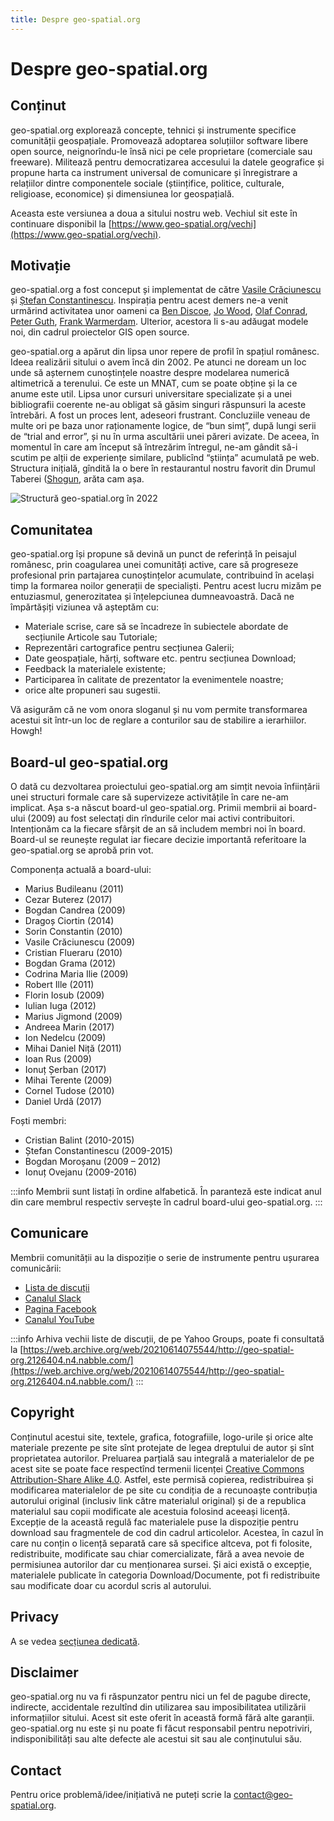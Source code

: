 ```yaml
---
title: Despre geo-spatial.org
---
```

# Despre geo-spatial.org

## Conținut

geo-spatial.org explorează concepte, tehnici și instrumente specifice comunității geospațiale. Promovează adoptarea soluțiilor software libere open source, neignorîndu-le însă nici pe cele proprietare (comerciale sau freeware). Militează pentru democratizarea accesului la datele geografice și propune harta ca instrument universal de comunicare și înregistrare a relațiilor dintre componentele sociale (științifice, politice, culturale, religioase, economice) și dimensiunea lor geospațială.

Aceasta este versiunea a doua a sitului nostru web. Vechiul sit este în continuare disponibil la [https://www.geo-spatial.org/vechi](https://www.geo-spatial.org/vechi).

## Motivație

geo-spatial.org a fost conceput și implementat de către [Vasile Crăciunescu](https://www.linkedin.com/in/vasilecraciunescu/) și [Ștefan Constantinescu](https://www.researchgate.net/profile/Stefan-Constantinescu). Inspirația pentru acest demers ne-a venit urmărind activitatea unor oameni ca [Ben Discoe](https://www.linkedin.com/in/ben-discoe-4a1257/), [Jo Wood](https://www.gicentre.net/jwo/index), [Olaf Conrad](https://www.researchgate.net/profile/Olaf-Conrad-2), [Peter Guth](https://www.researchgate.net/profile/Peter-Guth), [Frank Warmerdam](https://www.linkedin.com/in/frank-warmerdam-548b66132). Ulterior, acestora li s-au adăugat modele noi, din cadrul proiectelor GIS open source.

geo-spatial.org a apărut din lipsa unor repere de profil în spațiul românesc. Ideea realizării sitului o avem încă din 2002. Pe atunci ne doream un loc unde să așternem cunoștințele noastre despre modelarea numerică altimetrică a terenului. Ce este un MNAT, cum se poate obține și la ce anume este util. Lipsa unor cursuri universitare specializate și a unei bibliografii coerente ne-au obligat să găsim singuri răspunsuri la aceste întrebări. A fost un proces lent, adeseori frustrant. Concluziile veneau de multe ori pe baza unor raționamente logice, de “bun simț”, după lungi serii de “trial and error”, și nu în urma ascultării unei păreri avizate. De aceea, în momentul în care am început să întrezărim întregul, ne-am gândit să-i scutim pe alții de experiențe similare, publicînd “știința” acumulată pe web. Structura inițială, gîndită la o bere în restaurantul nostru favorit din Drumul Taberei ([Shogun](https://restaurantshogun.ro/), arăta cam așa.

![Structură geo-spatial.org în 2022](/img/structura-dem-unibuc-ro.jpg)

## Comunitatea

geo-spatial.org își propune să devină un punct de referință în peisajul românesc, prin coagularea unei comunități active, care să progreseze profesional prin partajarea cunoștințelor acumulate, contribuind în același timp la formarea noilor generații de specialiști. Pentru acest lucru mizăm pe entuziasmul, generozitatea și înțelepciunea dumneavoastră. Dacă ne împărtășiți viziunea vă așteptăm cu:

* Materiale scrise, care să se încadreze în subiectele abordate de secțiunile Articole sau Tutoriale;
* Reprezentări cartografice pentru secțiunea Galerii;
* Date geospațiale, hărți, software etc. pentru secțiunea Download;
* Feedback la materialele existente;
* Participarea în calitate de prezentator la evenimentele noastre;
* orice alte propuneri sau sugestii.

Vă asigurăm că ne vom onora sloganul și nu vom permite transformarea acestui sit într-un loc de reglare a conturilor sau de stabilire a ierarhiilor. Howgh!

## Board-ul geo-spatial.org

O dată cu dezvoltarea proiectului geo-spatial.org am simțit nevoia înființării unei structuri formale care să supervizeze activitățile în care ne-am implicat. Așa s-a născut board-ul geo-spatial.org. Primii membrii ai board-ului (2009) au fost selectați din rîndurile celor mai activi contribuitori. Intenționăm ca la fiecare sfârșit de an să includem membri noi în board. Board-ul se reunește regulat iar fiecare decizie importantă referitoare la geo-spatial.org se aprobă prin vot.

Componența actuală a board-ului:

* Marius Budileanu (2011)
* Cezar Buterez (2017)
* Bogdan Candrea (2009)
* Dragoș Ciortin (2014)
* Sorin Constantin (2010)
* Vasile Crăciunescu (2009)
* Cristian Flueraru (2010)
* Bogdan Grama (2012)
* Codrina Maria Ilie (2009)
* Robert Ille (2011)
* Florin Iosub (2009)
* Iulian Iuga (2012)
* Marius Jigmond (2009)
* Andreea Marin (2017)
* Ion Nedelcu (2009)
* Mihai Daniel Niță (2011)
* Ioan Rus (2009)
* Ionuț Șerban (2017)
* Mihai Terente (2009)
* Cornel Tudose (2010)
* Daniel Urdă (2017)

Foști membri:

* Cristian Balint (2010-2015)
* Ștefan Constantinescu (2009-2015)
* Bogdan Moroșanu (2009 – 2012)
* Ionuț Ovejanu (2009-2016)

:::info
Membrii sunt listați în ordine alfabetică. În paranteză este indicat anul din care membrul respectiv servește în cadrul board-ului geo-spatial.org.
:::

## Comunicare

Membrii comunității au la dispoziție o serie de instrumente pentru ușurarea comunicării:

* [Lista de discuții](https://groups.io/g/geo-spatial)
* [Canalul Slack](https://geospatialorg-1.slack.com/join/shared_invite/zt-cle5seo4-u9Bbr_mSV8R_BiROSGWr2A)
* [Pagina Facebook](https://www.facebook.com/geospatialorg)
* [Canalul YouTube](https://www.facebook.com/geospatialorg)

:::info
Arhiva vechii liste de discuții, de pe Yahoo Groups, poate fi consultată la [https://web.archive.org/web/20210614075544/http://geo-spatial-org.2126404.n4.nabble.com/](https://web.archive.org/web/20210614075544/http://geo-spatial-org.2126404.n4.nabble.com/)
:::

## Copyright

Conținutul acestui site, textele, grafica, fotografiile, logo-urile și orice alte materiale prezente pe site sînt protejate de legea dreptului de autor și sînt proprietatea autorilor. Preluarea parțială sau integrală a materialelor de pe acest site se poate face respectînd termenii licenței [Creative Commons Attribution-Share Alike 4.0](https://creativecommons.org/licenses/by-sa/4.0/). Astfel, este permisă copierea, redistribuirea și modificarea materialelor de pe site cu condiția de a recunoaște contribuția autorului original (inclusiv link către materialul original) și de a republica materialul sau copii modificate ale acestuia folosind aceeași licență. Excepție de la această regulă fac materialele puse la dispoziție pentru download sau fragmentele de cod din cadrul articolelor. Acestea, în cazul în care nu conțin o licență separată care să specifice altceva, pot fi folosite, redistribuite, modificate sau chiar comercializate, fără a avea nevoie de permisiunea autorilor dar cu menționarea sursei. Și aici există o excepție, materialele publicate în categoria Download/Documente, pot fi redistribuite sau modificate doar cu acordul scris al autorului.

## Privacy

A se vedea [secțiunea dedicată](privacy).

## Disclaimer

geo-spatial.org nu va fi răspunzator pentru nici un fel de pagube directe, indirecte, accidentale rezultînd din utilizarea sau imposibilitatea utilizării informațiilor sitului. Acest sit este oferit în această formă fără alte garanții. geo-spatial.org nu este și nu poate fi făcut responsabil pentru nepotriviri, indisponibilități sau alte defecte ale acestui sit sau ale conținutului său.

## Contact

Pentru orice problemă/idee/inițiativă ne puteți scrie la [contact@geo-spatial.org](mailto:contact@geo-spatial.org).

